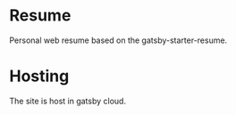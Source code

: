 # Resume

Personal web resume based on the gatsby-starter-resume.

# Hosting

The site is host in gatsby cloud.